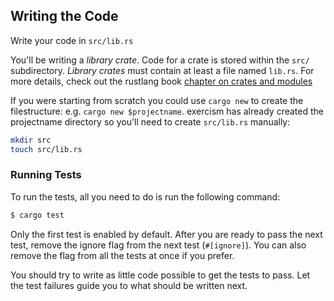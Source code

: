 ## Writing the Code

Write your code in `src/lib.rs`

You'll be writing a *library crate*.  Code for a crate is stored within the `src/` subdirectory.  *Library crates* must contain at least a file named `lib.rs`.  For more details, check out the rustlang book [chapter on crates and modules](http://doc.rust-lang.org/stable/book/crates-and-modules.html)

If you were starting from scratch you could use `cargo new` to create the filestructure: e.g. `cargo new $projectname`.
exercism has already created the projectname directory so you'll need to create `src/lib.rs` manually:

```bash
mkdir src
touch src/lib.rs
```

### Running Tests

To run the tests, all you need to do is run the following command:

```bash
$ cargo test
```

Only the first test is enabled by default.  After you are ready to pass the next test, remove the ignore flag from the next test (`#[ignore]`).  You can also remove the flag from all the tests at once if you prefer.

You should try to write as little code possible to get the tests to pass.  Let the test failures guide you to what should be written next.

